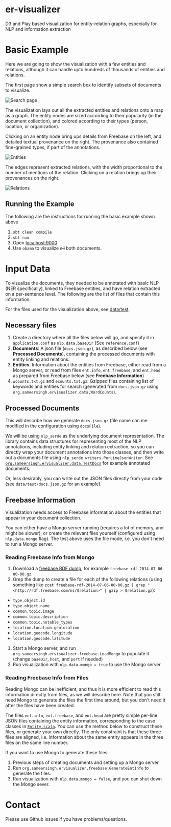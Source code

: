 er-visualizer
=============

D3 and Play based visualization for entity-relation graphs, especially for NLP and information extraction

# Basic Example

Here we are going to show the visualization with a few entities and relations, although it can handle upto hundreds of thousands of entities and relations.

The first page show a simple search box to identify subsets of documents to visualize.

![Search page](https://github.com/sameersingh/er-visualizer/raw/master/docs/img/search.png)

The visualization lays out all the extracted entities and relations onto a map as a graph. The entity nodes are sized according to their popularity (in the document collection), and colored according to their types (person, location, or organization).

Clicking on an entity node bring ups details from Freebase on the left, and detailed textual provenance on the right. The provenance also contained fine-grained types, if part of the annotations.

![Entities](https://github.com/sameersingh/er-visualizer/raw/master/docs/img/entity.png)

The edges represent extracted relations, with the width proportional to the number of mentions of the relation. Clicking on a relation brings up their provenances on the right.

![Relations](https://github.com/sameersingh/er-visualizer/raw/master/docs/img/relations.png)

## Running the Example

The following are the instructions for running the basic example shown above

1. `sbt clean compile`
1. `sbt run`
1. Open [localhost:9000](http://localhost:9000/)
1. Use `obama` to visualize ~~all~~ both documents.

# Input Data

To visualize the documents, they needed to be annotated with basic NLP (NER specifically), linked to Freebase entities, and have relation extracted on a per-sentence level. The following are the list of files that contain this information.

For the files used for the visualization above, see [data/test](https://github.com/sameersingh/er-visualizer/tree/master/data/test).

## Necessary files

1. Create a directory where all the files below will go, and specify it in `application.conf` as `nlp.data.baseDir` (See `reference.conf`)
1. **Documents**: A json file (`docs.json.gz`), as described below (see **Processed Documents**), containing the processed documents with entity linking and relations.
1. **Entities**: Information about the entities from Freebase, either read from a Mongo server, or read from files `ent.info`, `ent.freebase`, and `ent.head` as prepared from Freebase below (see **Freebase Information**)
1. `wcounts.txt.gz` and `ecounts.txt.gz`: Gzipped files containing list of keywords and entities for search (generated from `docs.json.gz` using `org.sameersingh.ervisualizer.data.WordCounts`).

## Processed Documents

This will describe how we generate `docs.json.gz` (file name can me modified in the configuration using `docsFile`).

We will be using `nlp_serde` as the underlying document representation. The library contains data structures for representing most of the NLP annotations, including entity linking and relation extraction, so you can directly wrap your document annotations into those classes, and then write out a documents file using `nlp_serde.writers.PerLineJsonWriter`. See [`org.sameersingh.ervisualizer.data.TestDocs`](https://github.com/sameersingh/er-visualizer/blob/master/app/org/sameersingh/ervisualizer/data/TestDocs.scala) for example annotated documents.

Or, less desirably, you can write out the JSON files directly from your code (see `data/test/docs.json.gz` for an example).

## Freebase Information

Visualization needs access to Freebase information about the entities that appear in your document collection.

You can either have a Mongo server running (requires a lot of memory, and might be slower), or create the relevant files yourself (configured using `nlp.data.mongo` flag). The test above uses the file mode, i.e. you don't need to run a Mongo server.

### Reading Freebase Info from Mongo

1. Download a [freebase RDF dump](http://commondatastorage.googleapis.com/freebase-public/rdf/freebase-rdf-latest.gz), for example `freebase-rdf-2014-07-06-00-00.gz`.
1. Grep the dump to create a file for each of the following relations (using something like `zcat freebase-rdf-2014-07-06-00-00.gz | grep "<http://rdf.freebase.com/ns/$relation>" | gzip > $relation.gz`):
  - `type.object.id`
  - `type.object.name`
  - `common.topic.image`
  - `common.topic.description`
  - `common.topic.notable_types`
  - `location.location.geolocation`
  - `location.geocode.longitude`
  - `location.geocode.latitude`
1. Start a Mongo server, and run `org.sameersingh.ervisualizer.freebase.LoadMongo` to populate it (change `baseDir`, `host`, and `port` if needed)
1. Run visualization with `nlp.data.mongo = true` to use the Mongo server.

### Reading Freebase Info from Files

Reading Mongo can be inefficient, and thus it is more efficient to read this information directly from files, as we will describe here. Note that you still need Mongo to generate the files the first time around, but you don't need it after the files have been created. 

The files `ent.info`, `ent.freebase`, and `ent.head` are pretty simple per-line JSON files containing the entity information, corresponding to the case classes in [`Entity.scala`](https://github.com/sameersingh/er-visualizer/blob/master/app/org/sameersingh/ervisualizer/data/Entity.scala). You can use the method below to construct these files, or generate your own directly. The only constraint is that these three files are aligned, i.e. information about the same entity appears in the three files on the same line number.

If you want to use Mongo to generate these files:

1. Previous steps of creating documents and setting up a Mongo server.
1. Run `org.sameersingh.ervisualizer.freebase.GenerateEntInfo` to generate the files.
1. Run visualization with `nlp.data.mongo = false`, and you can shut down the Mongo sever.

# Contact

Please use Github issues if you have problems/questions.
